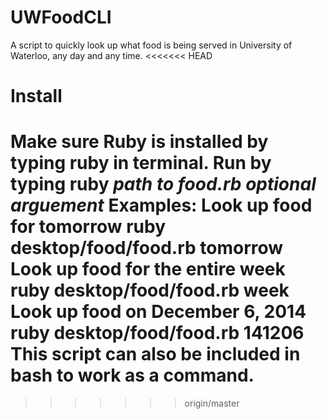 UWFoodCLI
=========

A script to quickly look up what food is being served in University of Waterloo, any day and any time.
<<<<<<< HEAD

Install
=========
Make sure Ruby is installed by typing ruby in terminal.
Run by typing 
    ruby _path to food.rb_ _optional arguement_
Examples:
  Look up food for tomorrow
    ruby desktop/food/food.rb tomorrow
  Look up food for the entire week
    ruby desktop/food/food.rb week
  Look up food on December 6, 2014
    ruby desktop/food/food.rb 141206
This script can also be included in bash to work as a command.
=======
>>>>>>> origin/master
